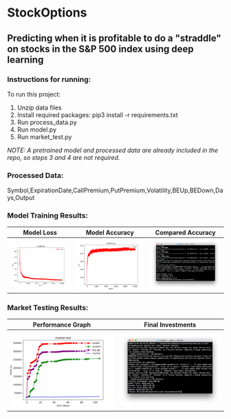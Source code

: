 # StockOptions  
## Predicting when it is profitable to do a "straddle" on stocks in the S&P 500 index using deep learning
### Instructions for running:  
To run this project:
1. Unzip data files
2. Install required packages: pip3 install -r requirements.txt
3. Run process_data.py
4. Run model.py
5. Run market_test.py

*NOTE: A pretrained model and processed data are already included in the repo, so steps 3 and 4 are not required.*

### Processed Data:  
Symbol,ExpirationDate,CallPremium,PutPremium,Volatility,BEUp,BEDown,Days,Output
### Model Training Results:
Model Loss             |  Model Accuracy             |  Compared Accuracy
:-------------------------:|:-------------------------:|:-------------------------:
![alt text](https://github.com/wsuratt/StockOptions/blob/main/results/model_loss.png)  |  ![alt text](https://github.com/wsuratt/StockOptions/blob/main/results/model_acc.png)  |  ![alt text](https://github.com/wsuratt/StockOptions/blob/main/results/accuracy_results.png)
### Market Testing Results:
Performance Graph            |  Final Investments
:-------------------------:|:-------------------------:
![alt text](https://github.com/wsuratt/StockOptions/blob/main/results/market_results_graph.png)  |  ![alt text](https://github.com/wsuratt/StockOptions/blob/main/results/market_results_final.png)  |  ![alt text]
